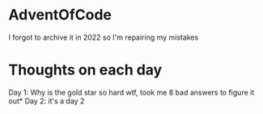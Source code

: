 # AdventOfCode
I forgot to archive it in 2022 so I'm repairing my mistakes

# Thoughts on each day
  Day 1: Why is the gold star so hard wtf, took me 8 bad answers to figure it out*
  Day 2: it's a day 2
